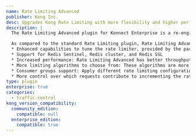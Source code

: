 ```yaml
---
name: Rate Limiting Advanced
publisher: Kong Inc.
desc: Upgrades Kong Rate Limiting with more flexibility and higher performance
description: |
  The Rate Limiting Advanced plugin for Konnect Enterprise is a re-engineered version of the Kong Gateway (OSS) [Rate Limiting plugin](/hub/kong-inc/rate-limiting/).

  As compared to the standard Rate Limiting plugin, Rate Limiting Advanced provides:
  * Enhanced capabilities to tune the rate limiter, provided by the parameters `limit` and `window_size`. Learn more in [Multiple Limits and Window Sizes](#multi-limits-windows)
  * Support for Redis Sentinel, Redis cluster, and Redis SSL
  * Increased performance: Rate Limiting Advanced has better throughput performance with better accuracy. The plugin allows you to tune performance and accuracy via a configurable synchronization of counter data with the backend storage. This can be controlled by setting the desired value on the `sync_rate` parameter.
  * More limiting algorithms to choose from: These algorithms are more accurate and they enable configuration with more specificity. Learn more about our algorithms in [How to Design a Scalable Rate Limiting Algorithm](https://konghq.com/blog/how-to-design-a-scalable-rate-limiting-algorithm).
  * Consumer groups support: Apply different rate limiting configurations to select groups of consumers. Learn more in [Rate limiting for consumer groups](#rate-limiting-for-consumer-groups)
  * More control over which requests contribute to incrementing the rate limiting counters via the `disable_penalty` parameter
type: plugin
enterprise: true
categories:
  - traffic-control
kong_version_compatibility:
  community_edition:
    compatible: null
  enterprise_edition:
    compatible: true
---
```

